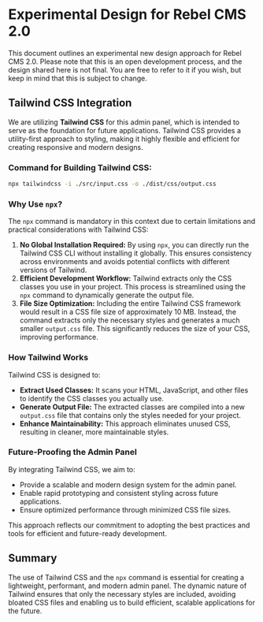 # Experimental Design for Rebel CMS 2.0

This document outlines an experimental new design approach for Rebel CMS 2.0. Please note that this is an open development process, and the design shared here is not final. You are free to refer to it if you wish, but keep in mind that this is subject to change.

## Tailwind CSS Integration

We are utilizing **Tailwind CSS** for this admin panel, which is intended to serve as the foundation for future applications. Tailwind CSS provides a utility-first approach to styling, making it highly flexible and efficient for creating responsive and modern designs.

### Command for Building Tailwind CSS:

```bash
npx tailwindcss -i ./src/input.css -o ./dist/css/output.css
```

### Why Use `npx`?

The `npx` command is mandatory in this context due to certain limitations and practical considerations with Tailwind CSS:

1. **No Global Installation Required:** By using `npx`, you can directly run the Tailwind CSS CLI without installing it globally. This ensures consistency across environments and avoids potential conflicts with different versions of Tailwind.
2. **Efficient Development Workflow:** Tailwind extracts only the CSS classes you use in your project. This process is streamlined using the `npx` command to dynamically generate the output file.
3. **File Size Optimization:** Including the entire Tailwind CSS framework would result in a CSS file size of approximately 10 MB. Instead, the command extracts only the necessary styles and generates a much smaller `output.css` file. This significantly reduces the size of your CSS, improving performance.

### How Tailwind Works

Tailwind CSS is designed to:

- **Extract Used Classes:** It scans your HTML, JavaScript, and other files to identify the CSS classes you actually use.
- **Generate Output File:** The extracted classes are compiled into a new `output.css` file that contains only the styles needed for your project.
- **Enhance Maintainability:** This approach eliminates unused CSS, resulting in cleaner, more maintainable styles.

### Future-Proofing the Admin Panel

By integrating Tailwind CSS, we aim to:

- Provide a scalable and modern design system for the admin panel.
- Enable rapid prototyping and consistent styling across future applications.
- Ensure optimized performance through minimized CSS file sizes.

This approach reflects our commitment to adopting the best practices and tools for efficient and future-ready development.

## Summary

The use of Tailwind CSS and the `npx` command is essential for creating a lightweight, performant, and modern admin panel. The dynamic nature of Tailwind ensures that only the necessary styles are included, avoiding bloated CSS files and enabling us to build efficient, scalable applications for the future.
